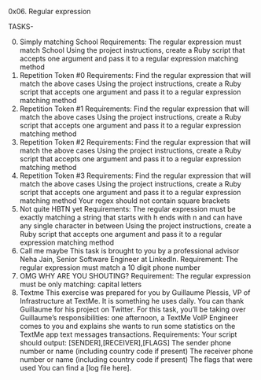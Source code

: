 0x06. Regular expression

TASKS-

0. Simply matching School
Requirements:
The regular expression must match School
Using the project instructions, create a Ruby script that accepts one argument and pass it to a regular expression matching method
1. Repetition Token #0
Requirements:
Find the regular expression that will match the above cases
Using the project instructions, create a Ruby script that accepts one argument and pass it to a regular expression matching method
2. Repetition Token #1
Requirements:
Find the regular expression that will match the above cases
Using the project instructions, create a Ruby script that accepts one argument and pass it to a regular expression matching method
3. Repetition Token #2
Requirements:
Find the regular expression that will match the above cases
Using the project instructions, create a Ruby script that accepts one argument and pass it to a regular expression matching method
4. Repetition Token #3
Requirements:
Find the regular expression that will match the above cases
Using the project instructions, create a Ruby script that accepts one argument and pass it to a regular expression matching method
Your regex should not contain square brackets
5. Not quite HBTN yet
Requirements:
The regular expression must be exactly matching a string that starts with h ends with n and can have any single character in between
Using the project instructions, create a Ruby script that accepts one argument and pass it to a regular expression matching method
6. Call me maybe
This task is brought to you by a professional advisor Neha Jain, Senior Software Engineer at LinkedIn.
Requirement:
The regular expression must match a 10 digit phone number
7. OMG WHY ARE YOU SHOUTING?
Requirement:
The regular expression must be only matching: capital letters
8. Textme
This exercise was prepared for you by Guillaume Plessis, VP of Infrastructure at TextMe. It is something he uses daily. You can thank Guillaume for his project on Twitter.
For this task, you’ll be taking over Guillaume’s responsibilities: one afternoon, a TextMe VoIP Engineer comes to you and explains she wants to run some statistics on the TextMe app text messages transactions.
Requirements:
Your script should output: [SENDER],[RECEIVER],[FLAGS]
The sender phone number or name (including country code if present)
The receiver phone number or name (including country code if present)
The flags that were used
You can find a [log file here].
